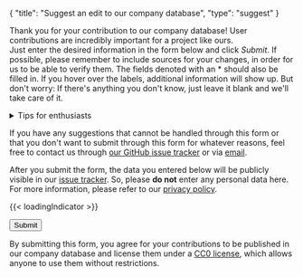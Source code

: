 {
    "title": "Suggest an edit to our company database",
    "type": "suggest"
}

Thank you for your contribution to our company database! User contributions are incredibly important for a project like ours.  
Just enter the desired information in the form below and click *Submit*. If possible, please remember to include sources for your changes, in order for us to be able to verify them. The fields denoted with an * should also be filled in. If you hover over the labels, additional information will show up. But don't worry: If there's anything you don't know, just leave it blank and we'll take care of it.

<details>
<summary>Tips for enthusiasts</summary>
If you want to get into the details of how we collect the data for our company database, you can read these tips.
Considering these tips when suggesting companies helps us a lot, but is <strong>completely optional</strong>. Whether you follow none of these tips, one, some, or all: We are happy about every suggestion!

- The first and best starting point for obtaining information about a company is the privacy policy. It also makes for a great `source`.
- We only allow personal data in our database if its absolutely nesseccary. That means, we only accept e.g. <code>john.doe@example.org</code> as email if no generic privacy-related email like <code>privacy@example.org</code> exists.
- We prefer the contact details of a data protection officer over the regular contact details of a company.
    - c/o External Data Protection Officer Ltd.  
      Example road 1  
      12345 City  
      Germany  
- You can see our preferred address format above: Separate lines with line breaks, do not include the company name and add the country as the last line.
- If the company's email is obviously privacy related, e.g. `privacy@` or `gdpr@`, you can set `Suggested transport medium` to email.
- If you want to learn even more, you can check out our [`data` repository on GitHub](https://github.com/datenanfragen/data/).

</details>

If you have any suggestions that cannot be handled through this form or that you don't want to submit through this form for whatever reasons, feel free to contact us through [our GitHub issue tracker](https://github.com/datenanfragen/data/issues) or via [email](mailto:data@datarequests.org).

<div class="box box-warning">After you submit the form, the data you entered below will be publicly visible in our <a href="https://github.com/datenanfragen/data/issues">issue tracker</a>. So, please <strong>do not</strong> enter any personal data here.<br>For more information, please refer to our <a href="/privacy/#user-content-in-our-company-database">privacy policy</a>.</div>

{{< loadingIndicator >}}

<div id="suggest-form">
<button id="submit-suggest-form" class="button button-primary">Submit <span class="icon icon-arrow-right"></span></button><div class="clearfix"></div>
</div>

By submitting this form, you agree for your contributions to be published in our company database and license them under a [CC0 license](https://creativecommons.org/publicdomain/zero/1.0), which allows anyone to use them without restrictions.

